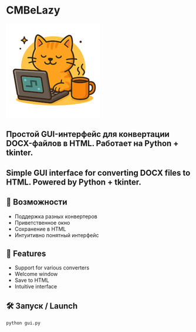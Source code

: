 # CMBeLazy
![Welcome](https://raw.githubusercontent.com/DedovMaksim/CMBeLazy/master/resources/welcome.png)

## Простой GUI-интерфейс для конвертации DOCX-файлов в HTML. Работает на Python + tkinter.
## Simple GUI interface for converting DOCX files to HTML. Powered by Python + tkinter.

## 🚀 Возможности

- Поддержка разных конвертеров
- Приветственное окно
- Сохранение в HTML
- Интуитивно понятный интерфейс

## 🚀 Features

- Support for various converters
- Welcome window
- Save to HTML
- Intuitive interface

## 🛠️ Запуск / Launch

```bash
python gui.py
